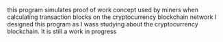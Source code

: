 this program simulates proof of work concept
used by miners when calculating transaction blocks on the cryptocurrency blockchain network
I designed this program as I wass studying about the cryptocurrency blockchain.
It is still a work in progress